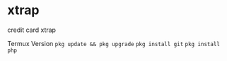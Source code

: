 # xtrap
credit card xtrap

Termux Version
<code>pkg update && pkg upgrade</code>
<code>pkg install git</code>
<code>pkg install php</code>
